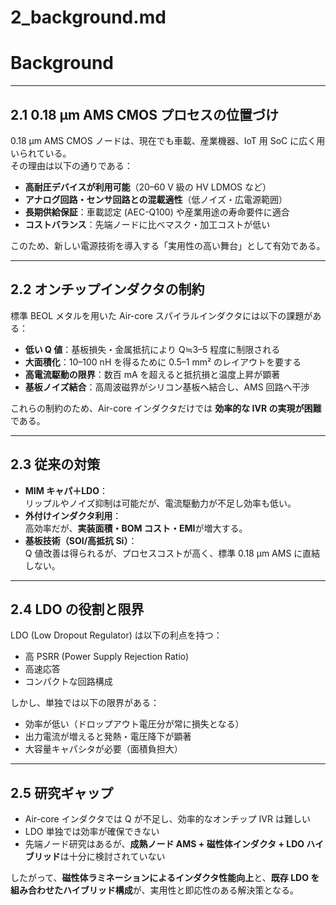 # 2_background.md
# Background

---

## 2.1 0.18 µm AMS CMOS プロセスの位置づけ
0.18 µm AMS CMOS ノードは、現在でも車載、産業機器、IoT 用 SoC に広く用いられている。  
その理由は以下の通りである：  
- **高耐圧デバイスが利用可能**（20–60 V 級の HV LDMOS など）  
- **アナログ回路・センサ回路との混載適性**（低ノイズ・広電源範囲）  
- **長期供給保証**：車載認定 (AEC-Q100) や産業用途の寿命要件に適合  
- **コストバランス**：先端ノードに比べマスク・加工コストが低い  

このため、新しい電源技術を導入する「実用性の高い舞台」として有効である。

---

## 2.2 オンチップインダクタの制約
標準 BEOL メタルを用いた Air-core スパイラルインダクタには以下の課題がある：  
- **低い Q 値**：基板損失・金属抵抗により Q≒3–5 程度に制限される  
- **大面積化**：10–100 nH を得るために 0.5–1 mm² のレイアウトを要する  
- **高電流駆動の限界**：数百 mA を超えると抵抗損と温度上昇が顕著  
- **基板ノイズ結合**：高周波磁界がシリコン基板へ結合し、AMS 回路へ干渉  

これらの制約のため、Air-core インダクタだけでは **効率的な IVR の実現が困難**である。

---

## 2.3 従来の対策
- **MIM キャパ＋LDO**：  
  リップルやノイズ抑制は可能だが、電流駆動力が不足し効率も低い。  
- **外付けインダクタ利用**：  
  高効率だが、**実装面積・BOM コスト・EMI**が増大する。  
- **基板技術（SOI/高抵抗 Si）**：  
  Q 値改善は得られるが、プロセスコストが高く、標準 0.18 µm AMS に直結しない。

---

## 2.4 LDO の役割と限界
LDO (Low Dropout Regulator) は以下の利点を持つ：  
- 高 PSRR (Power Supply Rejection Ratio)  
- 高速応答  
- コンパクトな回路構成  

しかし、単独では以下の限界がある：  
- 効率が低い（ドロップアウト電圧分が常に損失となる）  
- 出力電流が増えると発熱・電圧降下が顕著  
- 大容量キャパシタが必要（面積負担大）  

---

## 2.5 研究ギャップ
- Air-core インダクタでは Q が不足し、効率的なオンチップ IVR は難しい  
- LDO 単独では効率が確保できない  
- 先端ノード研究はあるが、**成熟ノード AMS + 磁性体インダクタ + LDO ハイブリッド**は十分に検討されていない  

したがって、**磁性体ラミネーションによるインダクタ性能向上**と、**既存 LDO を組み合わせたハイブリッド構成**が、実用性と即応性のある解決策となる。
